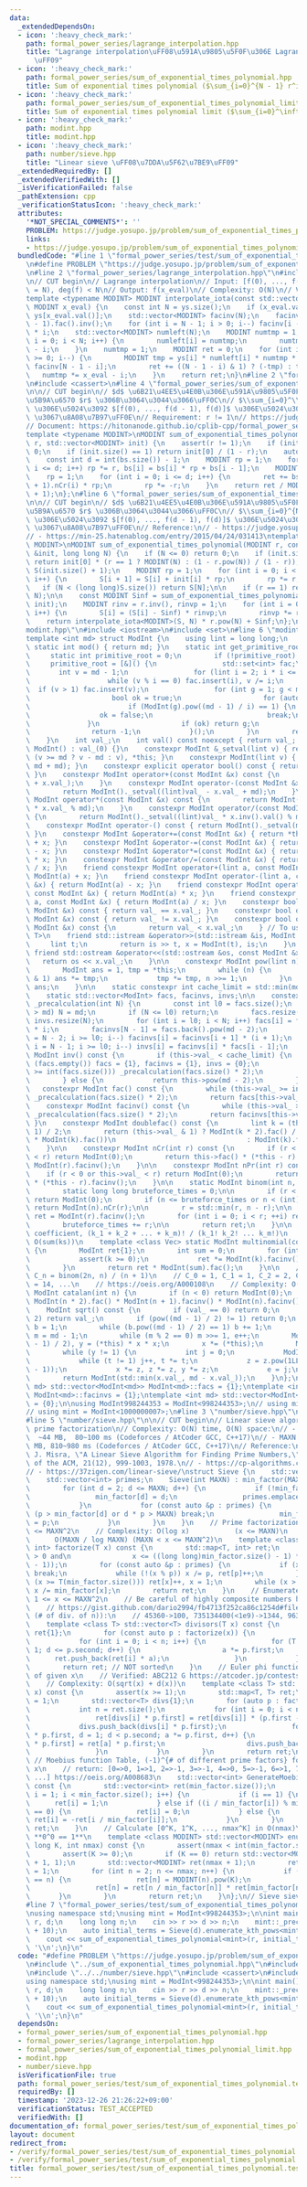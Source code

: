 ```yaml
---
data:
  _extendedDependsOn:
  - icon: ':heavy_check_mark:'
    path: formal_power_series/lagrange_interpolation.hpp
    title: "Lagrange interpolation\uFF08\u591A\u9805\u5F0F\u306E Lagrange \u88DC\u9593\
      \uFF09"
  - icon: ':heavy_check_mark:'
    path: formal_power_series/sum_of_exponential_times_polynomial.hpp
    title: Sum of exponential times polynomial ($\sum_{i=0}^{N - 1} r^i f(i)$)
  - icon: ':heavy_check_mark:'
    path: formal_power_series/sum_of_exponential_times_polynomial_limit.hpp
    title: Sum of exponential times polynomial limit ($\sum_{i=0}^\infty r^i f(i)$)
  - icon: ':heavy_check_mark:'
    path: modint.hpp
    title: modint.hpp
  - icon: ':heavy_check_mark:'
    path: number/sieve.hpp
    title: "Linear sieve \uFF08\u7DDA\u5F62\u7BE9\uFF09"
  _extendedRequiredBy: []
  _extendedVerifiedWith: []
  _isVerificationFailed: false
  _pathExtension: cpp
  _verificationStatusIcon: ':heavy_check_mark:'
  attributes:
    '*NOT_SPECIAL_COMMENTS*': ''
    PROBLEM: https://judge.yosupo.jp/problem/sum_of_exponential_times_polynomial
    links:
    - https://judge.yosupo.jp/problem/sum_of_exponential_times_polynomial
  bundledCode: "#line 1 \"formal_power_series/test/sum_of_exponential_times_polynomial.test.cpp\"\
    \n#define PROBLEM \"https://judge.yosupo.jp/problem/sum_of_exponential_times_polynomial\"\
    \n#line 2 \"formal_power_series/lagrange_interpolation.hpp\"\n#include <vector>\n\
    \n// CUT begin\n// Lagrange interpolation\n// Input: [f(0), ..., f(N-1)] (length\
    \ = N), deg(f) < N\n// Output: f(x_eval)\n// Complexity: O(N)\n// Verified: https://atcoder.jp/contests/arc033/tasks/arc033_4\n\
    template <typename MODINT> MODINT interpolate_iota(const std::vector<MODINT> ys,\
    \ MODINT x_eval) {\n    const int N = ys.size();\n    if (x_eval.val() < N) return\
    \ ys[x_eval.val()];\n    std::vector<MODINT> facinv(N);\n    facinv[N - 1] = MODINT(N\
    \ - 1).fac().inv();\n    for (int i = N - 1; i > 0; i--) facinv[i - 1] = facinv[i]\
    \ * i;\n    std::vector<MODINT> numleft(N);\n    MODINT numtmp = 1;\n    for (int\
    \ i = 0; i < N; i++) {\n        numleft[i] = numtmp;\n        numtmp *= x_eval\
    \ - i;\n    }\n    numtmp = 1;\n    MODINT ret = 0;\n    for (int i = N - 1; i\
    \ >= 0; i--) {\n        MODINT tmp = ys[i] * numleft[i] * numtmp * facinv[i] *\
    \ facinv[N - 1 - i];\n        ret += ((N - 1 - i) & 1) ? (-tmp) : tmp;\n     \
    \   numtmp *= x_eval - i;\n    }\n    return ret;\n}\n#line 2 \"formal_power_series/sum_of_exponential_times_polynomial_limit.hpp\"\
    \n#include <cassert>\n#line 4 \"formal_power_series/sum_of_exponential_times_polynomial_limit.hpp\"\
    \n\n// CUT begin\n// $d$ \u6B21\u4EE5\u4E0B\u306E\u591A\u9805\u5F0F $f(x)$ \u3068\
    \u5B9A\u6570 $r$ \u306B\u3064\u3044\u3066\uFF0C\n// $\\sum_{i=0}^\\infty r^i f(i)$\
    \ \u306E\u5024\u3092 $[f(0), ..., f(d - 1), f(d)]$ \u306E\u5024\u304B\u3089 $O(d)$\
    \ \u3067\u8A08\u7B97\uFF0E\n// Requirement: r != 1\n// https://judge.yosupo.jp/problem/sum_of_exponential_times_polynomial_limit\n\
    // Document: https://hitonanode.github.io/cplib-cpp/formal_power_series/sum_of_exponential_times_polynomial_limit.hpp\n\
    template <typename MODINT>\nMODINT sum_of_exponential_times_polynomial_limit(MODINT\
    \ r, std::vector<MODINT> init) {\n    assert(r != 1);\n    if (init.empty()) return\
    \ 0;\n    if (init.size() == 1) return init[0] / (1 - r);\n    auto &bs = init;\n\
    \    const int d = int(bs.size()) - 1;\n    MODINT rp = 1;\n    for (int i = 1;\
    \ i <= d; i++) rp *= r, bs[i] = bs[i] * rp + bs[i - 1];\n    MODINT ret = 0;\n\
    \    rp = 1;\n    for (int i = 0; i <= d; i++) {\n        ret += bs[d - i] * MODINT(d\
    \ + 1).nCr(i) * rp;\n        rp *= -r;\n    }\n    return ret / MODINT(1 - r).pow(d\
    \ + 1);\n};\n#line 6 \"formal_power_series/sum_of_exponential_times_polynomial.hpp\"\
    \n\n// CUT begin\n// $d$ \u6B21\u4EE5\u4E0B\u306E\u591A\u9805\u5F0F $f(x)$ \u3068\
    \u5B9A\u6570 $r$ \u306B\u3064\u3044\u3066\uFF0C\n// $\\sum_{i=0}^{N-1} r^i f(i)$\
    \ \u306E\u5024\u3092 $[f(0), ..., f(d - 1), f(d)]$ \u306E\u5024\u304B\u3089 $O(d)$\
    \ \u3067\u8A08\u7B97\uFF0E\n// Reference:\n// - https://judge.yosupo.jp/problem/sum_of_exponential_times_polynomial\n\
    // - https://min-25.hatenablog.com/entry/2015/04/24/031413\ntemplate <typename\
    \ MODINT>\nMODINT sum_of_exponential_times_polynomial(MODINT r, const std::vector<MODINT>\
    \ &init, long long N) {\n    if (N <= 0) return 0;\n    if (init.size() == 1)\
    \ return init[0] * (r == 1 ? MODINT(N) : (1 - r.pow(N)) / (1 - r));\n\n    std::vector<MODINT>\
    \ S(init.size() + 1);\n    MODINT rp = 1;\n    for (int i = 0; i < int(init.size());\
    \ i++) {\n        S[i + 1] = S[i] + init[i] * rp;\n        rp *= r;\n    }\n \
    \   if (N < (long long)S.size()) return S[N];\n\n    if (r == 1) return interpolate_iota<MODINT>(S,\
    \ N);\n\n    const MODINT Sinf = sum_of_exponential_times_polynomial_limit<MODINT>(r,\
    \ init);\n    MODINT rinv = r.inv(), rinvp = 1;\n    for (int i = 0; i < int(S.size());\
    \ i++) {\n        S[i] = (S[i] - Sinf) * rinvp;\n        rinvp *= rinv;\n    }\n\
    \    return interpolate_iota<MODINT>(S, N) * r.pow(N) + Sinf;\n};\n#line 3 \"\
    modint.hpp\"\n#include <iostream>\n#include <set>\n#line 6 \"modint.hpp\"\n\n\
    template <int md> struct ModInt {\n    using lint = long long;\n    constexpr\
    \ static int mod() { return md; }\n    static int get_primitive_root() {\n   \
    \     static int primitive_root = 0;\n        if (!primitive_root) {\n       \
    \     primitive_root = [&]() {\n                std::set<int> fac;\n         \
    \       int v = md - 1;\n                for (lint i = 2; i * i <= v; i++)\n \
    \                   while (v % i == 0) fac.insert(i), v /= i;\n              \
    \  if (v > 1) fac.insert(v);\n                for (int g = 1; g < md; g++) {\n\
    \                    bool ok = true;\n                    for (auto i : fac)\n\
    \                        if (ModInt(g).pow((md - 1) / i) == 1) {\n           \
    \                 ok = false;\n                            break;\n          \
    \              }\n                    if (ok) return g;\n                }\n \
    \               return -1;\n            }();\n        }\n        return primitive_root;\n\
    \    }\n    int val_;\n    int val() const noexcept { return val_; }\n    constexpr\
    \ ModInt() : val_(0) {}\n    constexpr ModInt &_setval(lint v) { return val_ =\
    \ (v >= md ? v - md : v), *this; }\n    constexpr ModInt(lint v) { _setval(v %\
    \ md + md); }\n    constexpr explicit operator bool() const { return val_ != 0;\
    \ }\n    constexpr ModInt operator+(const ModInt &x) const {\n        return ModInt()._setval((lint)val_\
    \ + x.val_);\n    }\n    constexpr ModInt operator-(const ModInt &x) const {\n\
    \        return ModInt()._setval((lint)val_ - x.val_ + md);\n    }\n    constexpr\
    \ ModInt operator*(const ModInt &x) const {\n        return ModInt()._setval((lint)val_\
    \ * x.val_ % md);\n    }\n    constexpr ModInt operator/(const ModInt &x) const\
    \ {\n        return ModInt()._setval((lint)val_ * x.inv().val() % md);\n    }\n\
    \    constexpr ModInt operator-() const { return ModInt()._setval(md - val_);\
    \ }\n    constexpr ModInt &operator+=(const ModInt &x) { return *this = *this\
    \ + x; }\n    constexpr ModInt &operator-=(const ModInt &x) { return *this = *this\
    \ - x; }\n    constexpr ModInt &operator*=(const ModInt &x) { return *this = *this\
    \ * x; }\n    constexpr ModInt &operator/=(const ModInt &x) { return *this = *this\
    \ / x; }\n    friend constexpr ModInt operator+(lint a, const ModInt &x) { return\
    \ ModInt(a) + x; }\n    friend constexpr ModInt operator-(lint a, const ModInt\
    \ &x) { return ModInt(a) - x; }\n    friend constexpr ModInt operator*(lint a,\
    \ const ModInt &x) { return ModInt(a) * x; }\n    friend constexpr ModInt operator/(lint\
    \ a, const ModInt &x) { return ModInt(a) / x; }\n    constexpr bool operator==(const\
    \ ModInt &x) const { return val_ == x.val_; }\n    constexpr bool operator!=(const\
    \ ModInt &x) const { return val_ != x.val_; }\n    constexpr bool operator<(const\
    \ ModInt &x) const {\n        return val_ < x.val_;\n    } // To use std::map<ModInt,\
    \ T>\n    friend std::istream &operator>>(std::istream &is, ModInt &x) {\n   \
    \     lint t;\n        return is >> t, x = ModInt(t), is;\n    }\n    constexpr\
    \ friend std::ostream &operator<<(std::ostream &os, const ModInt &x) {\n     \
    \   return os << x.val_;\n    }\n\n    constexpr ModInt pow(lint n) const {\n\
    \        ModInt ans = 1, tmp = *this;\n        while (n) {\n            if (n\
    \ & 1) ans *= tmp;\n            tmp *= tmp, n >>= 1;\n        }\n        return\
    \ ans;\n    }\n\n    static constexpr int cache_limit = std::min(md, 1 << 21);\n\
    \    static std::vector<ModInt> facs, facinvs, invs;\n\n    constexpr static void\
    \ _precalculation(int N) {\n        const int l0 = facs.size();\n        if (N\
    \ > md) N = md;\n        if (N <= l0) return;\n        facs.resize(N), facinvs.resize(N),\
    \ invs.resize(N);\n        for (int i = l0; i < N; i++) facs[i] = facs[i - 1]\
    \ * i;\n        facinvs[N - 1] = facs.back().pow(md - 2);\n        for (int i\
    \ = N - 2; i >= l0; i--) facinvs[i] = facinvs[i + 1] * (i + 1);\n        for (int\
    \ i = N - 1; i >= l0; i--) invs[i] = facinvs[i] * facs[i - 1];\n    }\n\n    constexpr\
    \ ModInt inv() const {\n        if (this->val_ < cache_limit) {\n            if\
    \ (facs.empty()) facs = {1}, facinvs = {1}, invs = {0};\n            while (this->val_\
    \ >= int(facs.size())) _precalculation(facs.size() * 2);\n            return invs[this->val_];\n\
    \        } else {\n            return this->pow(md - 2);\n        }\n    }\n \
    \   constexpr ModInt fac() const {\n        while (this->val_ >= int(facs.size()))\
    \ _precalculation(facs.size() * 2);\n        return facs[this->val_];\n    }\n\
    \    constexpr ModInt facinv() const {\n        while (this->val_ >= int(facs.size()))\
    \ _precalculation(facs.size() * 2);\n        return facinvs[this->val_];\n   \
    \ }\n    constexpr ModInt doublefac() const {\n        lint k = (this->val_ +\
    \ 1) / 2;\n        return (this->val_ & 1) ? ModInt(k * 2).fac() / (ModInt(2).pow(k)\
    \ * ModInt(k).fac())\n                                : ModInt(k).fac() * ModInt(2).pow(k);\n\
    \    }\n\n    constexpr ModInt nCr(int r) const {\n        if (r < 0 or this->val_\
    \ < r) return ModInt(0);\n        return this->fac() * (*this - r).facinv() *\
    \ ModInt(r).facinv();\n    }\n\n    constexpr ModInt nPr(int r) const {\n    \
    \    if (r < 0 or this->val_ < r) return ModInt(0);\n        return this->fac()\
    \ * (*this - r).facinv();\n    }\n\n    static ModInt binom(int n, int r) {\n\
    \        static long long bruteforce_times = 0;\n\n        if (r < 0 or n < r)\
    \ return ModInt(0);\n        if (n <= bruteforce_times or n < (int)facs.size())\
    \ return ModInt(n).nCr(r);\n\n        r = std::min(r, n - r);\n\n        ModInt\
    \ ret = ModInt(r).facinv();\n        for (int i = 0; i < r; ++i) ret *= n - i;\n\
    \        bruteforce_times += r;\n\n        return ret;\n    }\n\n    // Multinomial\
    \ coefficient, (k_1 + k_2 + ... + k_m)! / (k_1! k_2! ... k_m!)\n    // Complexity:\
    \ O(sum(ks))\n    template <class Vec> static ModInt multinomial(const Vec &ks)\
    \ {\n        ModInt ret{1};\n        int sum = 0;\n        for (int k : ks) {\n\
    \            assert(k >= 0);\n            ret *= ModInt(k).facinv(), sum += k;\n\
    \        }\n        return ret * ModInt(sum).fac();\n    }\n\n    // Catalan number,\
    \ C_n = binom(2n, n) / (n + 1)\n    // C_0 = 1, C_1 = 1, C_2 = 2, C_3 = 5, C_4\
    \ = 14, ...\n    // https://oeis.org/A000108\n    // Complexity: O(n)\n    static\
    \ ModInt catalan(int n) {\n        if (n < 0) return ModInt(0);\n        return\
    \ ModInt(n * 2).fac() * ModInt(n + 1).facinv() * ModInt(n).facinv();\n    }\n\n\
    \    ModInt sqrt() const {\n        if (val_ == 0) return 0;\n        if (md ==\
    \ 2) return val_;\n        if (pow((md - 1) / 2) != 1) return 0;\n        ModInt\
    \ b = 1;\n        while (b.pow((md - 1) / 2) == 1) b += 1;\n        int e = 0,\
    \ m = md - 1;\n        while (m % 2 == 0) m >>= 1, e++;\n        ModInt x = pow((m\
    \ - 1) / 2), y = (*this) * x * x;\n        x *= (*this);\n        ModInt z = b.pow(m);\n\
    \        while (y != 1) {\n            int j = 0;\n            ModInt t = y;\n\
    \            while (t != 1) j++, t *= t;\n            z = z.pow(1LL << (e - j\
    \ - 1));\n            x *= z, z *= z, y *= z;\n            e = j;\n        }\n\
    \        return ModInt(std::min(x.val_, md - x.val_));\n    }\n};\ntemplate <int\
    \ md> std::vector<ModInt<md>> ModInt<md>::facs = {1};\ntemplate <int md> std::vector<ModInt<md>>\
    \ ModInt<md>::facinvs = {1};\ntemplate <int md> std::vector<ModInt<md>> ModInt<md>::invs\
    \ = {0};\n\nusing ModInt998244353 = ModInt<998244353>;\n// using mint = ModInt<998244353>;\n\
    // using mint = ModInt<1000000007>;\n#line 3 \"number/sieve.hpp\"\n#include <map>\n\
    #line 5 \"number/sieve.hpp\"\n\n// CUT begin\n// Linear sieve algorithm for fast\
    \ prime factorization\n// Complexity: O(N) time, O(N) space:\n// - MAXN = 10^7:\
    \  ~44 MB,  80~100 ms (Codeforces / AtCoder GCC, C++17)\n// - MAXN = 10^8: ~435\
    \ MB, 810~980 ms (Codeforces / AtCoder GCC, C++17)\n// Reference:\n// [1] D. Gries,\
    \ J. Misra, \"A Linear Sieve Algorithm for Finding Prime Numbers,\"\n//     Communications\
    \ of the ACM, 21(12), 999-1003, 1978.\n// - https://cp-algorithms.com/algebra/prime-sieve-linear.html\n\
    // - https://37zigen.com/linear-sieve/\nstruct Sieve {\n    std::vector<int> min_factor;\n\
    \    std::vector<int> primes;\n    Sieve(int MAXN) : min_factor(MAXN + 1) {\n\
    \        for (int d = 2; d <= MAXN; d++) {\n            if (!min_factor[d]) {\n\
    \                min_factor[d] = d;\n                primes.emplace_back(d);\n\
    \            }\n            for (const auto &p : primes) {\n                if\
    \ (p > min_factor[d] or d * p > MAXN) break;\n                min_factor[d * p]\
    \ = p;\n            }\n        }\n    }\n    // Prime factorization for 1 <= x\
    \ <= MAXN^2\n    // Complexity: O(log x)           (x <= MAXN)\n    //       \
    \      O(MAXN / log MAXN) (MAXN < x <= MAXN^2)\n    template <class T> std::map<T,\
    \ int> factorize(T x) const {\n        std::map<T, int> ret;\n        assert(x\
    \ > 0 and\n               x <= ((long long)min_factor.size() - 1) * ((long long)min_factor.size()\
    \ - 1));\n        for (const auto &p : primes) {\n            if (x < T(min_factor.size()))\
    \ break;\n            while (!(x % p)) x /= p, ret[p]++;\n        }\n        if\
    \ (x >= T(min_factor.size())) ret[x]++, x = 1;\n        while (x > 1) ret[min_factor[x]]++,\
    \ x /= min_factor[x];\n        return ret;\n    }\n    // Enumerate divisors of\
    \ 1 <= x <= MAXN^2\n    // Be careful of highly composite numbers https://oeis.org/A002182/list\n\
    \    // https://gist.github.com/dario2994/fb4713f252ca86c1254d#file-list-txt (n,\
    \ (# of div. of n)):\n    // 45360->100, 735134400(<1e9)->1344, 963761198400(<1e12)->6720\n\
    \    template <class T> std::vector<T> divisors(T x) const {\n        std::vector<T>\
    \ ret{1};\n        for (const auto p : factorize(x)) {\n            int n = ret.size();\n\
    \            for (int i = 0; i < n; i++) {\n                for (T a = 1, d =\
    \ 1; d <= p.second; d++) {\n                    a *= p.first;\n              \
    \      ret.push_back(ret[i] * a);\n                }\n            }\n        }\n\
    \        return ret; // NOT sorted\n    }\n    // Euler phi functions of divisors\
    \ of given x\n    // Verified: ABC212 G https://atcoder.jp/contests/abc212/tasks/abc212_g\n\
    \    // Complexity: O(sqrt(x) + d(x))\n    template <class T> std::map<T, T> euler_of_divisors(T\
    \ x) const {\n        assert(x >= 1);\n        std::map<T, T> ret;\n        ret[1]\
    \ = 1;\n        std::vector<T> divs{1};\n        for (auto p : factorize(x)) {\n\
    \            int n = ret.size();\n            for (int i = 0; i < n; i++) {\n\
    \                ret[divs[i] * p.first] = ret[divs[i]] * (p.first - 1);\n    \
    \            divs.push_back(divs[i] * p.first);\n                for (T a = divs[i]\
    \ * p.first, d = 1; d < p.second; a *= p.first, d++) {\n                    ret[a\
    \ * p.first] = ret[a] * p.first;\n                    divs.push_back(a * p.first);\n\
    \                }\n            }\n        }\n        return ret;\n    }\n   \
    \ // Moebius function Table, (-1)^{# of different prime factors} for square-free\
    \ x\n    // return: [0=>0, 1=>1, 2=>-1, 3=>-1, 4=>0, 5=>-1, 6=>1, 7=>-1, 8=>0,\
    \ ...] https://oeis.org/A008683\n    std::vector<int> GenerateMoebiusFunctionTable()\
    \ const {\n        std::vector<int> ret(min_factor.size());\n        for (unsigned\
    \ i = 1; i < min_factor.size(); i++) {\n            if (i == 1) {\n          \
    \      ret[i] = 1;\n            } else if ((i / min_factor[i]) % min_factor[i]\
    \ == 0) {\n                ret[i] = 0;\n            } else {\n               \
    \ ret[i] = -ret[i / min_factor[i]];\n            }\n        }\n        return\
    \ ret;\n    }\n    // Calculate [0^K, 1^K, ..., nmax^K] in O(nmax)\n    // Note:\
    \ **0^0 == 1**\n    template <class MODINT> std::vector<MODINT> enumerate_kth_pows(long\
    \ long K, int nmax) const {\n        assert(nmax < int(min_factor.size()));\n\
    \        assert(K >= 0);\n        if (K == 0) return std::vector<MODINT>(nmax\
    \ + 1, 1);\n        std::vector<MODINT> ret(nmax + 1);\n        ret[0] = 0, ret[1]\
    \ = 1;\n        for (int n = 2; n <= nmax; n++) {\n            if (min_factor[n]\
    \ == n) {\n                ret[n] = MODINT(n).pow(K);\n            } else {\n\
    \                ret[n] = ret[n / min_factor[n]] * ret[min_factor[n]];\n     \
    \       }\n        }\n        return ret;\n    }\n};\n// Sieve sieve((1 << 20));\n\
    #line 7 \"formal_power_series/test/sum_of_exponential_times_polynomial.test.cpp\"\
    \nusing namespace std;\nusing mint = ModInt<998244353>;\n\nint main() {\n    int\
    \ r, d;\n    long long n;\n    cin >> r >> d >> n;\n    mint::_precalculation(d\
    \ + 10);\n    auto initial_terms = Sieve(d).enumerate_kth_pows<mint>(d, d);\n\
    \    cout << sum_of_exponential_times_polynomial<mint>(r, initial_terms, n) <<\
    \ '\\n';\n}\n"
  code: "#define PROBLEM \"https://judge.yosupo.jp/problem/sum_of_exponential_times_polynomial\"\
    \n#include \"../sum_of_exponential_times_polynomial.hpp\"\n#include \"../../modint.hpp\"\
    \n#include \"../../number/sieve.hpp\"\n#include <cassert>\n#include <iostream>\n\
    using namespace std;\nusing mint = ModInt<998244353>;\n\nint main() {\n    int\
    \ r, d;\n    long long n;\n    cin >> r >> d >> n;\n    mint::_precalculation(d\
    \ + 10);\n    auto initial_terms = Sieve(d).enumerate_kth_pows<mint>(d, d);\n\
    \    cout << sum_of_exponential_times_polynomial<mint>(r, initial_terms, n) <<\
    \ '\\n';\n}\n"
  dependsOn:
  - formal_power_series/sum_of_exponential_times_polynomial.hpp
  - formal_power_series/lagrange_interpolation.hpp
  - formal_power_series/sum_of_exponential_times_polynomial_limit.hpp
  - modint.hpp
  - number/sieve.hpp
  isVerificationFile: true
  path: formal_power_series/test/sum_of_exponential_times_polynomial.test.cpp
  requiredBy: []
  timestamp: '2023-12-26 21:26:22+09:00'
  verificationStatus: TEST_ACCEPTED
  verifiedWith: []
documentation_of: formal_power_series/test/sum_of_exponential_times_polynomial.test.cpp
layout: document
redirect_from:
- /verify/formal_power_series/test/sum_of_exponential_times_polynomial.test.cpp
- /verify/formal_power_series/test/sum_of_exponential_times_polynomial.test.cpp.html
title: formal_power_series/test/sum_of_exponential_times_polynomial.test.cpp
---
```

